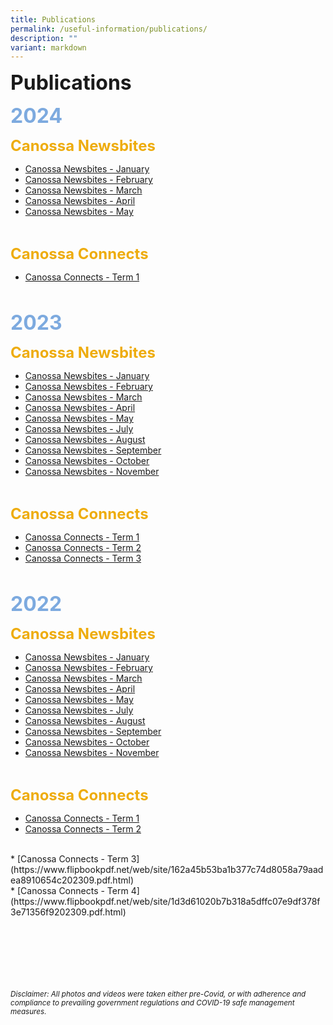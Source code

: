 ```yaml
---
title: Publications
permalink: /useful-information/publications/
description: ""
variant: markdown
---
```

<font size="6"><b>Publications</b></font><br>

<font size="6" color="#7daadf"><b>2024</b></font><br>

<font size="5" color="#eeac0d"><b>Canossa Newsbites</b></font>

* [Canossa Newsbites - January](/files/Newsbites/canossa_newsbites_january_2024.pdf)
* [Canossa Newsbites - February](/files/Newsbites/Canossa_Newsbites_February_2024.pdf)
* [Canossa Newsbites - March](/files/Newsbites/Canossa_Newsbites_March_2024.pdf)
* [Canossa Newsbites - April](/files/Newsbites/Canossa_Newsbites_April_2024_.pdf)
* [Canossa Newsbites - May](/files/Newsbites/Canossa_Newsbites_May_2024.pdf)
<br>

<font size="5" color="#eeac0d"><b>Canossa Connects</b></font>

* [Canossa Connects - Term 1](https://www.flipbookpdf.net/web/site/c53f2b68fa530b6be5a202d8a746ef94463b43a4202403.pdf.html)<br>


<br>

<font size="6" color="#7daadf"><b>2023</b></font><br>

<font size="5" color="#eeac0d"><b>Canossa Newsbites</b></font>

* [Canossa Newsbites - January](/files/Newsbites/Canossa%20Newsbites%20-%20January%202023.pdf)
* [Canossa Newsbites - February](/files/Newsbites/Canossa%20Newsbites%20-%20February%202023.pdf)
* [Canossa Newsbites - March](/files/Newsbites/Canossa%20Newsbites%20March%202023.pdf)
* [Canossa Newsbites - April](/files/Newsbites/canossa%20newsbites%20april%202023.pdf)
* [Canossa Newsbites - May](/files/Newsbites/canossa%20newsbites%20-%20may%202023.pdf)
* [Canossa Newsbites - July](/files/Newsbites/canossa%20newsbites%20july%202023.pdf)
* [Canossa Newsbites - August](/files/Newsbites/canossa%20newsbites%20august%202023.pdf)
* [Canossa Newsbites - September](/files/Newsbites/canossa%20newsbites%20-%20september%202023.pdf)
* [Canossa Newsbites - October](/files/Newsbites/canossa%20newsbites%20october%202023.pdf)
* [Canossa Newsbites - November](/files/Newsbites/canossa%20newsbites%20november%202023.pdf)
<br>

<font size="5" color="#eeac0d"><b>Canossa Connects</b></font>


* [Canossa Connects - Term 1](https://www.flipbookpdf.net/web/site/820ea7d2810aae7d84c98860aceeec108049d0df202303.pdf.html)<br>
* [Canossa Connects - Term 2](https://www.flipbookpdf.net/web/site/55d13ffa33aef4cb8d0d4bb343f18abe35114c0e202310.pdf.html)<br>
* [Canossa Connects - Term 3](https://flipbookpdf.net/web/site/a386a3008e20fbefd33629a621eed5cfc1e7e80f202310.pdf.html)<br>


<br>

<font size="6" color="#7daadf"><b>2022</b></font><br>

<font size="5" color="#eeac0d"><b>Canossa Newsbites</b></font>

* [Canossa Newsbites - January](/files/Newsbites/Canossa%20Newsbites%20Jan%202022.pdf)<br>
* [Canossa Newsbites - February](/files/Newsbites/Canossa%20Newsbites%20February%202022.pdf)<br>
* [Canossa Newsbites - March](/files/Newsbites/Canossa%20Newsbites%20March%202022.pdf)<br>
* [Canossa Newsbites - April](/files/Newsbites/Canossa%20Newsbites%20April%202022.pdf)<br>
* [Canossa Newsbites - May](/files/Newsbites/Canossa%20Newsbites%20May%202022.pdf)<br>
* [Canossa Newsbites - July](/files/Newsbites/Canossa%20Newsbites%20July%202022.pdf)<br>
* [Canossa Newsbites - August](/files/Newsbites/Canossa%20Newsbites%20August%202022.pdf)<br>
* [Canossa Newsbites - September](/files/Newsbites/Canossa%20Newsbites%20September%202022.pdf)<br>
* [Canossa Newsbites - October](/files/Newsbites/Canossa%20Newsbites%20-%20October%202022.pdf)<br>
* [Canossa Newsbites - November](/files/Newsbites/Canossa%20Newsbites%20-%20November%202022.pdf)
<br>

<font size="5" color="#eeac0d"><b>Canossa Connects</b></font>

* [Canossa Connects - Term 1](/files/Canossa%20Connects/Canossa%20Connects%202022%20Term%201.pdf)<br>
* [Canossa Connects - Term 2](/files/Canossa%20Connects/Canossa%20Connects%202022%20Term%202-compressed.pdf)
<br>
* [Canossa Connects - Term 3](https://www.flipbookpdf.net/web/site/162a45b53ba1b377c74d8058a79aadea8910654c202309.pdf.html)
<br>
* [Canossa Connects - Term 4](https://www.flipbookpdf.net/web/site/1d3d61020b7b318a5dffc07e9df378f3e71356f9202309.pdf.html)



<br><br><br><br><br><br>
<sup><em>Disclaimer: All photos and videos were taken either pre-Covid, or with adherence and compliance to prevailing government regulations and COVID-19 safe management measures.</em></sup>